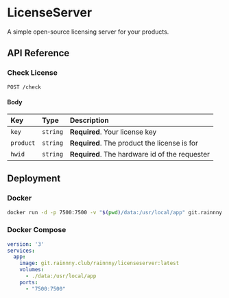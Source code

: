 # LicenseServer

A simple open-source licensing server for your products.

## API Reference

### Check License

```http
POST /check
```

#### Body

| Key       | Type     | Description                                    |
|:----------|:---------|:-----------------------------------------------|
| `key`     | `string` | **Required**. Your license key                 |
| `product` | `string` | **Required**. The product the license is for   |
| `hwid`    | `string` | **Required**. The hardware id of the requester |

## Deployment

### Docker

```bash
docker run -d -p 7500:7500 -v "$(pwd)/data:/usr/local/app" git.rainnny.club/rainnny/licenseserver:latest  
```

### Docker Compose

```yml
version: '3'
services:
  app:
    image: git.rainnny.club/rainnny/licenseserver:latest
    volumes:
      - ./data:/usr/local/app
    ports:
      - "7500:7500"
```